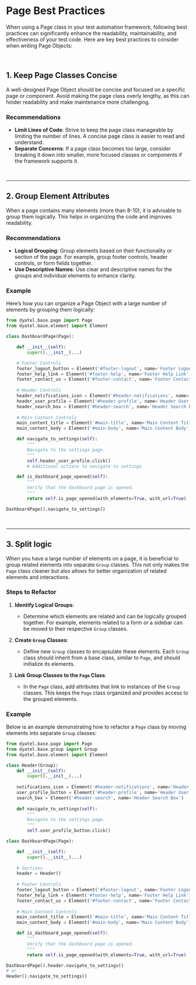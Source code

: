 # Page Best Practices

When using a Page class in your test automation framework, following best practices can significantly enhance the
readability, maintainability, and effectiveness of your test code. Here are key best practices to consider when writing
Page Objects:

<br>

## 1. Keep Page Classes Concise

A well-designed Page Object should be concise and focused on a specific page or component. Avoid making the page class overly lengthy, as this can hinder readability and make maintenance more challenging.

### Recommendations
- **Limit Lines of Code**: Strive to keep the page class manageable by limiting the number of lines. A concise page class is easier to read and understand.
- **Separate Concerns**: If a page class becomes too large, consider breaking it down into smaller, more focused classes or components if the framework supports it.

<br>

---

## 2. Group Element Attributes

When a page contains many elements (more than 8-10), it is advisable to group them logically. This helps in organizing the code and improves readability.

### Recommendations
- **Logical Grouping**: Group elements based on their functionality or section of the page. For example, group footer controls, header controls, or form fields together.
- **Use Descriptive Names**: Use clear and descriptive names for the groups and individual elements to enhance clarity.

### Example

Here’s how you can organize a Page Object with a large number of elements by grouping them logically:

```python
from dyatel.base.page import Page
from dyatel.base.element import Element

class DashboardPage(Page):

    def __init__(self):
        super().__init__(...)

    # Footer Controls
    footer_logout_button = Element('#footer-logout', name='Footer Logout Button')
    footer_help_link = Element('#footer-help', name='Footer Help Link')
    footer_contact_us = Element('#footer-contact', name='Footer Contact Us')
    
    # Header Controls
    header_notifications_icon = Element('#header-notifications', name='Header Notifications Icon')
    header_user_profile = Element('#header-profile', name='Header User Profile')
    header_search_box = Element('#header-search', name='Header Search Box')
    
    # Main Content Controls
    main_content_title = Element('#main-title', name='Main Content Title')
    main_content_body = Element('#main-body', name='Main Content Body')

    def navigate_to_settings(self):
        """
        Navigate to the settings page.
        """
        self.header_user_profile.click()
        # Additional actions to navigate to settings

    def is_dashboard_page_opened(self):
        """
        Verify that the dashboard page is opened.
        """
        return self.is_page_opened(with_elements=True, with_url=True)

DashboardPage().navigate_to_settings()
```

<br>

---

## 3. Split logic

When you have a large number of elements on a page, it is beneficial to group related elements into separate `Group` classes.
This not only makes the `Page` class cleaner but also allows for better organization of related elements and interactions.

### Steps to Refactor

1. **Identify Logical Groups**:
   - Determine which elements are related and can be logically grouped together. For example, elements related to a form or a sidebar can be moved to their respective `Group` classes.

2. **Create `Group` Classes**:
   - Define new `Group` classes to encapsulate these elements. Each `Group` class should inherit from a base class, similar to `Page`, and should initialize its elements.

3. **Link Group Classes to the `Page` Class**:
   - In the `Page` class, add attributes that link to instances of the `Group` classes. This keeps the `Page` class organized and provides access to the grouped elements.

### Example

Below is an example demonstrating how to refactor a `Page` class by moving elements into separate `Group` classes:

```python
from dyatel.base.page import Page
from dyatel.base.group import Group
from dyatel.base.element import Element

class Header(Group):
    def __init__(self):
        super().__init__(...)
    
    notifications_icon = Element('#header-notifications', name='Header Notifications Icon')
    user_profile_button = Element('#header-profile', name='Header User Profile')
    search_box = Element('#header-search', name='Header Search Box')
    
    def navigate_to_settings(self):
        """
        Navigate to the settings page.
        """
        self.user_profile_button.click()

class DashboardPage(Page):

    def __init__(self):
        super().__init__(...)
        
    # Sections
    header = Header()
        
    # Footer Controls
    footer_logout_button = Element('#footer-logout', name='Footer Logout Button')
    footer_help_link = Element('#footer-help', name='Footer Help Link')
    footer_contact_us = Element('#footer-contact', name='Footer Contact Us')
    
    # Main Content Controls
    main_content_title = Element('#main-title', name='Main Content Title')
    main_content_body = Element('#main-body', name='Main Content Body')

    def is_dashboard_page_opened(self):
        """
        Verify that the dashboard page is opened.
        """
        return self.is_page_opened(with_elements=True, with_url=True)

DashboardPage().header.navigate_to_settings() 
# or
Header().navigate_to_settings()
```